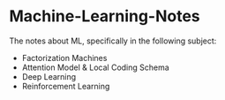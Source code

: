 # Machine-Learning-Notes
The notes about ML, specifically in the following subject:
* Factorization Machines
* Attention Model & Local Coding Schema
* Deep Learning
* Reinforcement Learning
